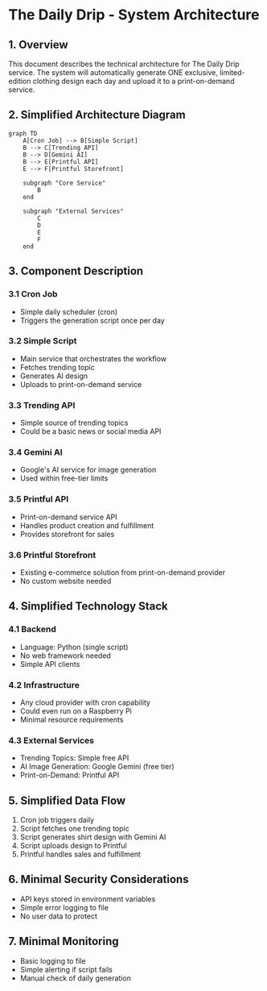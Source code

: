# The Daily Drip - System Architecture

## 1. Overview

This document describes the technical architecture for The Daily Drip service. The system will automatically generate ONE exclusive, limited-edition clothing design each day and upload it to a print-on-demand service.

## 2. Simplified Architecture Diagram

```mermaid
graph TD
    A[Cron Job] --> B[Simple Script]
    B --> C[Trending API]
    B --> D[Gemini AI]
    B --> E[Printful API]
    E --> F[Printful Storefront]
    
    subgraph "Core Service"
        B
    end
    
    subgraph "External Services"
        C
        D
        E
        F
    end
```

## 3. Component Description

### 3.1 Cron Job
- Simple daily scheduler (cron)
- Triggers the generation script once per day

### 3.2 Simple Script
- Main service that orchestrates the workflow
- Fetches trending topic
- Generates AI design
- Uploads to print-on-demand service

### 3.3 Trending API
- Simple source of trending topics
- Could be a basic news or social media API

### 3.4 Gemini AI
- Google's AI service for image generation
- Used within free-tier limits

### 3.5 Printful API
- Print-on-demand service API
- Handles product creation and fulfillment
- Provides storefront for sales

### 3.6 Printful Storefront
- Existing e-commerce solution from print-on-demand provider
- No custom website needed

## 4. Simplified Technology Stack

### 4.1 Backend
- Language: Python (single script)
- No web framework needed
- Simple API clients

### 4.2 Infrastructure
- Any cloud provider with cron capability
- Could even run on a Raspberry Pi
- Minimal resource requirements

### 4.3 External Services
- Trending Topics: Simple free API
- AI Image Generation: Google Gemini (free tier)
- Print-on-Demand: Printful API

## 5. Simplified Data Flow

1. Cron job triggers daily
2. Script fetches one trending topic
3. Script generates shirt design with Gemini AI
4. Script uploads design to Printful
5. Printful handles sales and fulfillment

## 6. Minimal Security Considerations

- API keys stored in environment variables
- Simple error logging to file
- No user data to protect

## 7. Minimal Monitoring

- Basic logging to file
- Simple alerting if script fails
- Manual check of daily generation